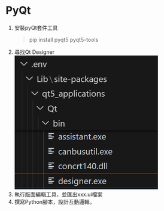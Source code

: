 # PyQt

1. 安裝pyQt套件工具
    > pip install pyqt5 pyqt5-tools
2. 尋找Qt Designer
   ![](images/find_designer.png)
3. 執行版面編輯工具，並匯出xxx.ui檔案
4. 撰寫Python腳本，設計互動邏輯。